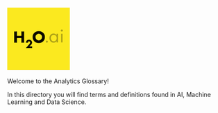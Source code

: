 ![h2o-ai-logo-plain](https://github.com/h2oai/tutorials/blob/master/.github/h2o-ai-logo-plain.png)

Welcome to the Analytics Glossary!

In this directory you will find terms and definitions found in AI, Machine Learning and Data Science. 